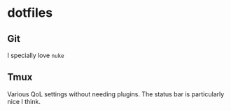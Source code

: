 # dotfiles

## Git

I specially love `nuke`

## Tmux

Various QoL settings without needing plugins. The status bar is particularly nice I think.
